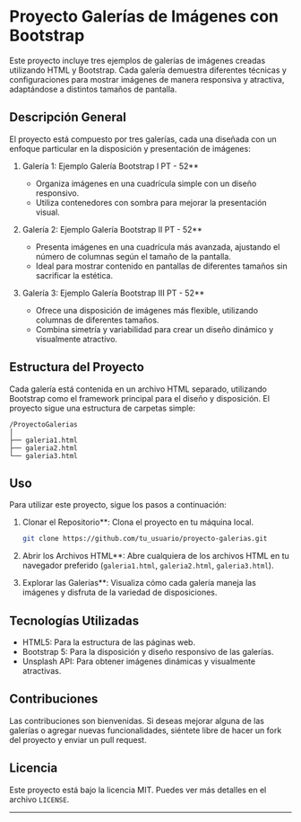 
# Proyecto Galerías de Imágenes con Bootstrap

Este proyecto incluye tres ejemplos de galerías de imágenes creadas utilizando HTML y Bootstrap. Cada galería demuestra diferentes técnicas y configuraciones para mostrar imágenes de manera responsiva y atractiva, adaptándose a distintos tamaños de pantalla.

## Descripción General

El proyecto está compuesto por tres galerías, cada una diseñada con un enfoque particular en la disposición y presentación de imágenes:

1. Galería 1: Ejemplo Galería Bootstrap I PT - 52**
   - Organiza imágenes en una cuadrícula simple con un diseño responsivo.
   - Utiliza contenedores con sombra para mejorar la presentación visual.

2. Galería 2: Ejemplo Galería Bootstrap II PT - 52**
   - Presenta imágenes en una cuadrícula más avanzada, ajustando el número de columnas según el tamaño de la pantalla.
   - Ideal para mostrar contenido en pantallas de diferentes tamaños sin sacrificar la estética.

3. Galería 3: Ejemplo Galería Bootstrap III PT - 52**
   - Ofrece una disposición de imágenes más flexible, utilizando columnas de diferentes tamaños.
   - Combina simetría y variabilidad para crear un diseño dinámico y visualmente atractivo.

## Estructura del Proyecto

Cada galería está contenida en un archivo HTML separado, utilizando Bootstrap como el framework principal para el diseño y disposición. El proyecto sigue una estructura de carpetas simple:

```
/ProyectoGalerias
│
├── galeria1.html
├── galeria2.html
└── galeria3.html
```

## Uso

Para utilizar este proyecto, sigue los pasos a continuación:

1. Clonar el Repositorio**: Clona el proyecto en tu máquina local.
    ```bash
    git clone https://github.com/tu_usuario/proyecto-galerias.git
    ```
2. Abrir los Archivos HTML**: Abre cualquiera de los archivos HTML en tu navegador preferido (`galeria1.html`, `galeria2.html`, `galeria3.html`).

3. Explorar las Galerías**: Visualiza cómo cada galería maneja las imágenes y disfruta de la variedad de disposiciones.

## Tecnologías Utilizadas

- HTML5: Para la estructura de las páginas web.
- Bootstrap 5: Para la disposición y diseño responsivo de las galerías.
- Unsplash API: Para obtener imágenes dinámicas y visualmente atractivas.

## Contribuciones

Las contribuciones son bienvenidas. Si deseas mejorar alguna de las galerías o agregar nuevas funcionalidades, siéntete libre de hacer un fork del proyecto y enviar un pull request.

## Licencia

Este proyecto está bajo la licencia MIT. Puedes ver más detalles en el archivo `LICENSE`.

---



